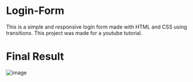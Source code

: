 # Login-Form 
This is a simple and responsive login form made with HTML and CSS using transitions.
This project was made for a youtube tutorial.
# Final Result
![image](https://github.com/user-attachments/assets/821905b6-3f2f-408e-87b7-f0ff26969aea)

